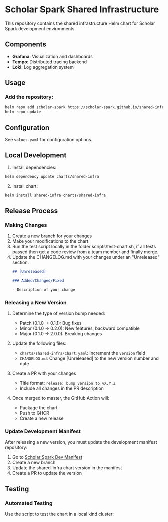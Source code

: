 # Scholar Spark Shared Infrastructure

This repository contains the shared infrastructure Helm chart for Scholar Spark development environments.

## Components

- **Grafana**: Visualization and dashboards
- **Tempo**: Distributed tracing backend
- **Loki**: Log aggregation system

## Usage

### Add the repository:

```bash
helm repo add scholar-spark https://scholar-spark.github.io/shared-infrastructure
helm repo update
```

## Configuration

See `values.yaml` for configuration options.

## Local Development

1. Install dependencies:

```bash
helm dependency update charts/shared-infra
```

2. Install chart:

```bash
helm install shared-infra charts/shared-infra
```

## Release Process

### Making Changes

1. Create a new branch for your changes
2. Make your modifications to the chart
3. Run the test script locally in the folder scripts/test-chart.sh, if all tests passed then get a code review from a team member and finally merge.
4. Update the CHANGELOG.md with your changes under an "Unreleased" section:
   ```markdown
   ## [Unreleased]

   ### Added/Changed/Fixed

   - Description of your change
   ```

### Releasing a New Version

1. Determine the type of version bump needed:

   - Patch (0.1.0 -> 0.1.1): Bug fixes
   - Minor (0.1.0 -> 0.2.0): New features, backward compatible
   - Major (0.1.0 -> 2.0.0): Breaking changes

2. Update the following files:

   - `charts/shared-infra/Chart.yaml`: Increment the `version` field
   - `CHANGELOG.md`: Change [Unreleased] to the new version number and date

3. Create a PR with your changes

   - Title format: `release: bump version to vX.Y.Z`
   - Include all changes in the PR description

4. Once merged to master, the GitHub Action will:
   - Package the chart
   - Push to GHCR
   - Create a new release

### Update Development Manifest

After releasing a new version, you must update the development manifest repository:

1. Go to [Scholar Spark Dev Manifest](https://github.com/Polyhistor/scholarSparkDevManifest)
2. Create a new branch
3. Update the shared-infra chart version in the manifest
4. Create a PR to update the version

## Testing

### Automated Testing

Use the script to test the chart in a local kind cluster:
